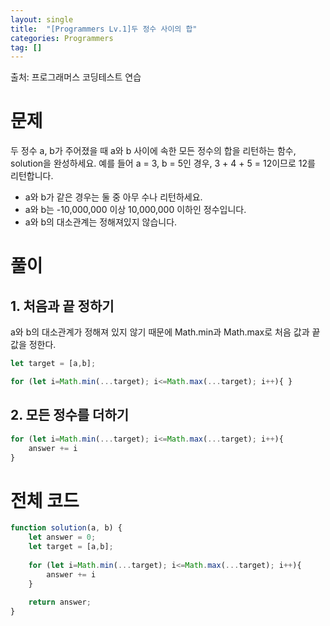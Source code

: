 ```yaml
---
layout: single
title:  "[Programmers Lv.1]두 정수 사이의 합"
categories: Programmers
tag: []
---
```

출처: 프로그래머스 코딩테스트 연습

# 문제
두 정수 a, b가 주어졌을 때 a와 b 사이에 속한 모든 정수의 합을 리턴하는 함수, solution을 완성하세요.
예를 들어 a = 3, b = 5인 경우, 3 + 4 + 5 = 12이므로 12를 리턴합니다.

- a와 b가 같은 경우는 둘 중 아무 수나 리턴하세요.
- a와 b는 -10,000,000 이상 10,000,000 이하인 정수입니다.
- a와 b의 대소관계는 정해져있지 않습니다.

# 풀이
## 1. 처음과 끝 정하기
a와 b의 대소관계가 정해져 있지 않기 때문에 Math.min과 Math.max로 처음 값과 끝 값을 정한다.

```javascript
let target = [a,b];

for (let i=Math.min(...target); i<=Math.max(...target); i++){ }
```

## 2. 모든 정수를 더하기
```javascript
for (let i=Math.min(...target); i<=Math.max(...target); i++){
    answer += i
}
```



# 전체 코드
```javascript
function solution(a, b) {
    let answer = 0;
    let target = [a,b];
    
    for (let i=Math.min(...target); i<=Math.max(...target); i++){
        answer += i
    }
    
    return answer;
}
```


